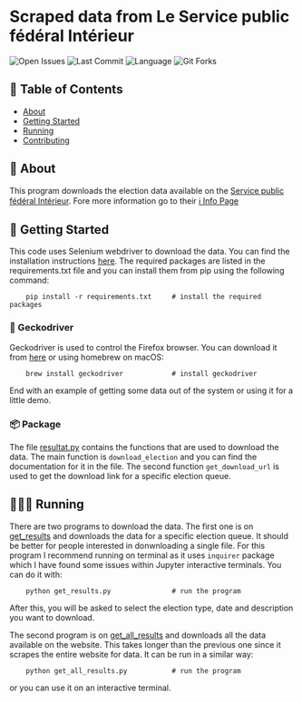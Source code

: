 # Scraped data from Le Service public fédéral Intérieur

![Open Issues](https://img.shields.io/github/issues-raw/joseparreiras/resultatselection)
![Last Commit](https://img.shields.io/github/last-commit/joseparreiras/resultatselection)
![Language](https://img.shields.io/github/languages/top/joseparreiras/resultatselection)
![Git Forks](https://img.shields.io/github/forks/joseparreiras/resultatselection?label=Fork)
## 📝 Table of Contents

- [About](#about)
- [Getting Started](#getting_started)
- [Running](#usage)
- [Contributing](../CONTRIBUTING.md)

## 📌 About <a name = "about"></a>

This program downloads the election data available on the [Service public fédéral Intérieur](https://resultatselection.belgium.be/fr/information). Fore more information go to their [ℹ️ Info Page](https://resultatselection.belgium.be/fr/information)

## 🚦 Getting Started <a name = "getting_started"></a>

This code uses Selenium webdriver to download the data. You can find the installation instructions [here](https://selenium-python.readthedocs.io/installation.html). The required packages are listed in the requirements.txt file and you can install them from pip using the following command:

```
    pip install -r requirements.txt     # install the required packages
```

### 🦎 Geckodriver
Geckodriver is used to control the Firefox browser. You can download it from [here](https://github.com/mozilla/geckodriver/releases) or using homebrew on macOS:

```
    brew install geckodriver            # install geckodriver
```

End with an example of getting some data out of the system or using it for a little demo.

### 📦 Package
The file [resultat.py](/resultat.py) contains the functions that are used to download the data. The main function is `download_election` and you can find the documentation for it in the file. The second function `get_download_url` is used to get the download link for a specific election queue.

## 🏃🏻‍♂️ Running <a name = "usage"></a>

There are two programs to download the data. The first one is on [get_results](/get_results.py) and downloads the data for a specific election queue. It should be better for people interested in donwnloading a single file. For this program I recommend running on terminal as it uses `inquirer` package which I have found some issues within Jupyter interactive terminals. You can do it with:
```
    python get_results.py               # run the program
```
After this, you will be asked to select the election type, date and description you want to download.

The second program is on [get_all_results](/get_all_results.py) and downloads all the data available on the website. This takes longer than the previous one since it scrapes the entire website for data. It can be run in a similar way:
```
    python get_all_results.py           # run the program
```
or you can use it on an interactive terminal.